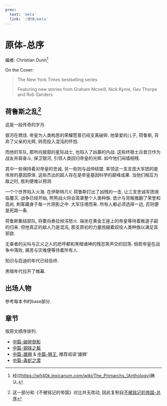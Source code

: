 ```yaml
---
prev:
  text: 'meta'
  link: '/原体/meta'
---
```


# 原体-总序

编者: Christian Dunn[^1]

On the Cover:

> The New York Times bestselling series
>
> Featuring new stories from Graham Mcneill, Nick Kyme, Gav Thorpe and Rob Sanders

## 荷鲁斯之乱[^2]

这是一段传奇的岁月.

银河在燃烧. 帝皇为人类构思的荣耀愿景已经支离破碎. 他挚爱的儿子, 荷鲁斯, 背弃了父亲的光辉, 转而投入混沌的怀抱.

而他的军队, 那所向披靡的星际战士, 也陷入了凶暴的内战. 这些终极士兵昔日作为战友并肩奋斗, 保卫银河, 引领人类回归帝皇的光辉. 如今他们阋墙相残.

其中一些保持着对帝皇的忠诚, 另一些则与战帅结盟. 率领这一支支庞大军团的是伟岸的基因原体. 这些杰出的超人存在是帝皇基因科学的巅峰成果. 当他们相互为敌之时, 胜利便难以预测.

一个个世界陷入火海. 在伊斯特凡V, 荷鲁斯打出了凶残的一击, 让三支忠诚军团濒临覆灭. 战争已经开始, 熊熊战火将会笼罩整个人类种族. 诡计与背叛推翻了荣誉和高尚. 刺客藏身于每一片阴影之中. 大军压境而来. 所有人都必须选择一边, 否则便是死路一条.

荷鲁斯集结部队, 将要向泰拉倾泻怒火. 端坐在黄金王座上的帝皇等待着叛道子嗣的归来. 但他真正的敌人乃是混沌, 那支原初的力量觊觎着奴役人类种族以满足其邪欲.

无辜者的尖叫与正义之人的悲呼都和黑暗诸神的残忍笑声交织回荡. 倘若帝皇在战争中落败, 痛苦与灾难便等待着所有人.

知识与启迪的年代已经告终.

黑暗年代拉开了帷幕.

## 出场人物

参考每本书的base部分.

## 章节

按原文顺序排列.

+ [中篇-破碎倒影](/原体/破碎倒影/meta)
+ [中篇-钢铁之躯](/原体/钢铁之躯/meta)
+ [中篇-雄狮](/原体/雄狮/meta) & [中篇-狮王](/原体/狮王/meta), 推荐阅读'雄狮'
+ [中篇-毒蛇之潜](/原体/毒蛇之潜/meta)

[^1]: 经过<https://wh40k.lexicanum.com/wiki/The_Primarchs_(Anthology)>确认.

[^2]: 这一部分和《不被铭记的帝国》对比并无改动, 因此复制自[不被铭记的帝国-总序](/不被铭记的帝国/base)
